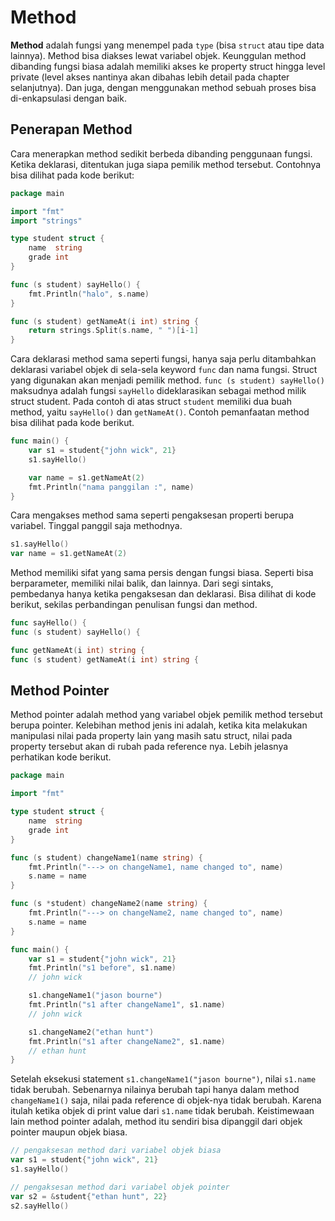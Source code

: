 # Method

**Method** adalah fungsi yang menempel pada `type` (bisa `struct` atau tipe data lainnya). Method bisa diakses lewat variabel objek.
Keunggulan method dibanding fungsi biasa adalah memiliki akses ke property struct hingga level private (level akses nantinya 
akan dibahas lebih detail pada chapter selanjutnya). Dan juga, dengan menggunakan method sebuah proses bisa di-enkapsulasi 
dengan baik.

## Penerapan Method

Cara menerapkan method sedikit berbeda dibanding penggunaan fungsi. Ketika deklarasi, ditentukan juga siapa pemilik method 
tersebut. Contohnya bisa dilihat pada kode berikut:

```go
package main

import "fmt"
import "strings"

type student struct {
    name  string
    grade int
}

func (s student) sayHello() {
    fmt.Println("halo", s.name)
}

func (s student) getNameAt(i int) string {
    return strings.Split(s.name, " ")[i-1]
}
```

Cara deklarasi method sama seperti fungsi, hanya saja perlu ditambahkan deklarasi variabel objek di sela-sela keyword `func` 
dan nama fungsi. Struct yang digunakan akan menjadi pemilik method. `func (s student) sayHello()` maksudnya adalah fungsi 
`sayHello` dideklarasikan sebagai method milik struct student. Pada contoh di atas struct `student` memiliki dua buah method, 
yaitu `sayHello()` dan `getNameAt()`. Contoh pemanfaatan method bisa dilihat pada kode berikut.

```go
func main() {
    var s1 = student{"john wick", 21}
    s1.sayHello()

    var name = s1.getNameAt(2)
    fmt.Println("nama panggilan :", name)
}
```

Cara mengakses method sama seperti pengaksesan properti berupa variabel. Tinggal panggil saja methodnya.

```go
s1.sayHello()
var name = s1.getNameAt(2)
```

Method memiliki sifat yang sama persis dengan fungsi biasa. Seperti bisa berparameter, memiliki nilai balik, dan lainnya. 
Dari segi sintaks, pembedanya hanya ketika pengaksesan dan deklarasi. Bisa dilihat di kode berikut, sekilas perbandingan 
penulisan fungsi dan method.

```go
func sayHello() {
func (s student) sayHello() {

func getNameAt(i int) string {
func (s student) getNameAt(i int) string {
```

## Method Pointer

Method pointer adalah method yang variabel objek pemilik method tersebut berupa pointer. Kelebihan method jenis ini adalah, 
ketika kita melakukan manipulasi nilai pada property lain yang masih satu struct, nilai pada property tersebut akan di rubah 
pada reference nya. Lebih jelasnya perhatikan kode berikut.

```go
package main

import "fmt"

type student struct {
    name  string
    grade int
}

func (s student) changeName1(name string) {
    fmt.Println("---> on changeName1, name changed to", name)
    s.name = name
}

func (s *student) changeName2(name string) {
    fmt.Println("---> on changeName2, name changed to", name)
    s.name = name
}

func main() {
    var s1 = student{"john wick", 21}
    fmt.Println("s1 before", s1.name)
    // john wick

    s1.changeName1("jason bourne")
    fmt.Println("s1 after changeName1", s1.name)
    // john wick

    s1.changeName2("ethan hunt")
    fmt.Println("s1 after changeName2", s1.name)
    // ethan hunt
}
```

Setelah eksekusi statement `s1.changeName1("jason bourne")`, nilai `s1.name` tidak berubah. Sebenarnya nilainya berubah 
tapi hanya dalam method `changeName1()` saja, nilai pada reference di objek-nya tidak berubah. Karena itulah ketika objek 
di print value dari `s1.name` tidak berubah. Keistimewaan lain method pointer adalah, method itu sendiri bisa dipanggil dari 
objek pointer maupun objek biasa.

```go
// pengaksesan method dari variabel objek biasa
var s1 = student{"john wick", 21}
s1.sayHello()

// pengaksesan method dari variabel objek pointer
var s2 = &student{"ethan hunt", 22}
s2.sayHello()
```

